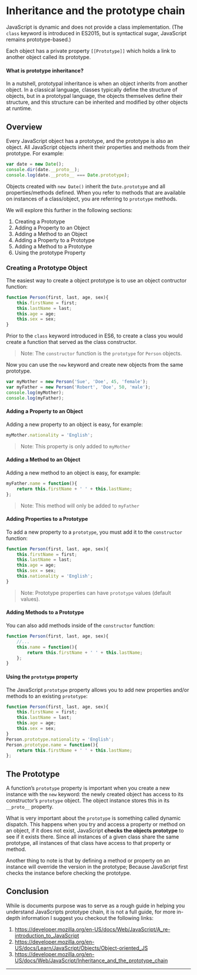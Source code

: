 # Inheritance and the prototype chain
JavaScript is dynamic and does not provide a class implementation. (The `class` keyword is introduced in ES2015, but is syntactical sugar, JavaScript remains prototype-based.)

Each object has a private property `[[Prototype]]` which holds a link to another object called its prototype.


#### What is prototype inheritance?
In a nutshell, prototypal inheritance is when an object inherits from another object. In a classical language, classes typically define the structure of objects, but in a prototypal language, the objects themselves define their structure, and this structure can be inherited and modified by other objects at runtime.







## Overview

Every JavaScript object has a prototype, and the prototype is also an object. All JavaScript objects inherit their properties and methods from their prototype. For example:

```js
var date = new Date();
console.dir(date.__proto__);
console.log(date.__proto__ === Date.prototype);
```

Objects created with `new Date()` inherit the `Date.prototype` and all properties/methods defined. When you refer to methods that are available on instances of a class/object, you are referring to `prototype` methods.


We will explore this further in the following sections:

1. Creating a Prototype
2. Adding a Property to an Object
3. Adding a Method to an Object
4. Adding a Property to a Prototype
5. Adding a Method to a Prototype
6. Using the prototype Property


### Creating a Prototype Object
The easiest way to create a object prototype is to use an object contructor function:


```js
function Person(first, last, age, sex){
	this.firstName = first;
	this.lastName = last;
	this.age = age;
	this.sex = sex;
}
```
Prior to the `class` keyword introduced in ES6, to create a class you would create a function that served as the class constructor.

> Note: The `constructor` function is the `prototype` for `Person` objects.


Now you can use the `new` keyword and create new objects from the same prototype.

```js
var myMother = new Person('Sue', 'Doe', 45, 'female');
var myFather = new Person('Robert', 'Doe', 50, 'male');
console.log(myMother);
console.log(myFather);
```


#### Adding a Property to an Object
Adding a new property to an object is easy, for example:

```js
myMother.nationality = 'English';
```
> Note: This property is only added to `myMother`


#### Adding a Method to an Object
Adding a new method to an object is easy, for example:

```js
myFather.name = function(){
	return this.firstName + ' ' + this.lastName;
};
```
> Note: This method will only be added to `myFather`


#### Adding Properties to a Prototype
To add a new property to a `prototype`, you must add it to the `constructor` function:

```js
function Person(first, last, age, sex){
	this.firstName = first;
	this.lastName = last;
	this.age = age;
	this.sex = sex;
	this.nationality = 'English';
}
```
> Note: Prototype properties can have `prototype` values (default values).

#### Adding Methods to a Prototype
You can also add methods inside of the `constructor` function:

```js
function Person(first, last, age, sex){
	//...
	this.name = function(){
		return this.firstName + ' ' + this.lastName;
	};
}
```


#### Using the `prototype` property
The JavaScript `prototype` property allows you to add new properties and/or methods to an existing `prototype`:

```js
function Person(first, last, age, sex){
	this.firstName = first;
	this.lastName = last;
	this.age = age;
	this.sex = sex;
}
Person.prototype.nationality = 'English';
Person.prototype.name = function(){
	return this.firstName + ' ' + this.lastName;
};
```

## The Prototype

A function’s `prototype` property is important when you create a new instance with the `new` keyword: the newly created object has access to its constructor’s `prototype` object. The object instance stores this in its `__proto__` property.


What is very important about the `prototype` is something called dynamic dispatch. This happens when you try and access a property or method on an object, if it does not exist, JavaScript **checks the objects prototype** to see if it exists there. Since all instances of a given class share the same prototype, all instances of that class have access to that property or method.

Another thing to note is that by defining a method or property on an instance will override the version in the prototype; Because JavaScript first checks the instance before checking the prototype.


## Conclusion
While is documents purpose was to serve as a rough guide in helping you understand JavaScripts prototype chain, it is not a full guide, for more in-depth information I suggest you checkout the following links:

1. https://developer.mozilla.org/en-US/docs/Web/JavaScript/A_re-introduction_to_JavaScript
2. https://developer.mozilla.org/en-US/docs/Learn/JavaScript/Objects/Object-oriented_JS
3. https://developer.mozilla.org/en-US/docs/Web/JavaScript/Inheritance_and_the_prototype_chain

----
